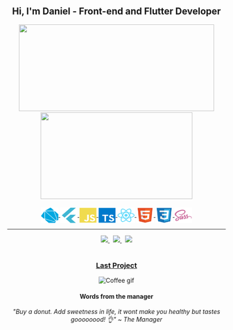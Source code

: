 <h2 align="center">Hi, I'm Daniel - Front-end and Flutter Developer</h2>

<div align="center">
    <a href="https://github.com/dansf?tab=repositories ">
    	<img height="200rem" width="450rem" src="https://github-readme-stats.vercel.app/api?username=dansf&show_icons=true&theme=tokyonight">
        <img height="200rem" width="350rem" src="https://github-readme-stats.vercel.app/api/top-langs/?username=dansf&layout=compact&theme=tokyonight">
    </a>
</div>

<div align="center"></br>
  <a href="https://github.com/dansf?tab=repositories" target="_blank" align="center">
    <img align="center" alt="Dansf-Dart" height="35" width="40" src="https://raw.githubusercontent.com/devicons/devicon/master/icons/dart/dart-plain.svg">
    <img align="center" alt="Dansf-Flutter" height="35" width="40" src="https://raw.githubusercontent.com/devicons/devicon/master/icons/flutter/flutter-plain.svg">
    <img align="center" alt="Dansf-Js" height="35" width="40" src="https://raw.githubusercontent.com/devicons/devicon/master/icons/javascript/javascript-plain.svg">
    <img align="center" alt="Dansf-Ts" height="35" width="40" src="https://raw.githubusercontent.com/devicons/devicon/master/icons/typescript/typescript-plain.svg">
    <img align="center" alt="Dansf-React" height="35" width="40" src="https://raw.githubusercontent.com/devicons/devicon/master/icons/react/react-original.svg">
    <img align="center" alt="Dansf-Html" height="35" width="40" src="https://raw.githubusercontent.com/devicons/devicon/master/icons/html5/html5-original.svg">
    <img align="center" alt="Dansf-Css" height="35" width="40" src="https://raw.githubusercontent.com/devicons/devicon/master/icons/css3/css3-original.svg">
    <img align="center" alt="Dansf-Sass" height="35" width="40" src="https://raw.githubusercontent.com/devicons/devicon/master/icons/sass/sass-original.svg">
    <!--<img align="center" alt="Dansf-Unity" height="35" width="40" src="https://raw.githubusercontent.com/devicons/devicon/master/icons/unity/unity-original.svg">-->
  </a>
</div>

<!--
[![DART](https://img.shields.io/badge/Dart-00A7BA?style=for-the-badge&labelColor=black&logo=dart&logoColor=00A7BA)][link]
[![FLUTTER](https://img.shields.io/badge/Flutter-02569B?style=for-the-badge&labelColor=black&logo=flutter&logoColor=02569B)][link]
[![Js](https://img.shields.io/badge/JavaScript-F7DF1E?style=for-the-badge&labelColor=black&logo=javascript&logoColor=F7DF1E)][link] [![TypeScript](https://img.shields.io/badge/TypeScript-007ACC?style=for-the-badge&logo=typescript&labelColor=black&logoColor=007ACC)][link] 
[![HTML](https://img.shields.io/badge/-HTML-fd822b?style=for-the-badge&labelColor=black&logo=html5&logoColor=fd822b)][link] [![CSS](https://img.shields.io/badge/-CSS-0DA6D8?style=for-the-badge&labelColor=black&logo=css3&logoColor=0DA6D8)][link] [![Sass](https://img.shields.io/badge/Sass-CC6699?style=for-the-badge&labelColor=black&logo=sass&logoColor=CC6699)][link] [![React](https://img.shields.io/badge/React-61DAFB?style=for-the-badge&labelColor=black&logo=react&logoColor=61DAFB)][link]

##### GameDev Tools
[![UNITY](https://img.shields.io/badge/Unity-100000?style=for-the-badge&labelColor=black&logo=unity&logoColor=white)][link] [![CSHARP](https://img.shields.io/badge/CSharp-239120?style=for-the-badge&labelColor=black&logo=c-sharp&logoColor=239120)][link] -->

<hr>

<div align="center">
  <a href = "mailto:dansf.3009@gmail.com">
    <img src="https://img.shields.io/badge/-Gmail-e71837?style=for-the-badge&logo=gmail&logoColor=white" target="_blank">
  </a>
  &nbsp;
  <a href="https://www.linkedin.com/in/daniel-silva-6a56b070/" target="_blank">
    <img src="https://img.shields.io/badge/-LinkedIn-2867B2?style=for-the-badge&logo=linkedin&logoColor=white" target="_blank">
  </a>
  &nbsp;
  <a href="https://www.instagram.com/dansfiggg/" target="_blank">
    <img src="https://img.shields.io/badge/-Instagram-%23E4405F?style=for-the-badge&logo=instagram&logoColor=white" target="_blank">
  </a>
</div>
<br/>

<h3 align="center">
  <a href="https://github.com/dansf/Flutter--DonutShop" target="_blank">
    Last Project
  </a>
</h3>

<div align="center">
  <img src="https://user-images.githubusercontent.com/63010902/154169408-002c601d-0616-4ad8-ba10-1ef0a5651cb2.gif" alt="Coffee gif"/>
</div>

<h4 align="center">Words from the manager</h4>
  <p align="center">
    <i>
      "Buy a donut. Add sweetness in life, it wont make you healthy but tastes goooooood! 👌" ~ The Manager
    </i>
  </p>


[linkedin]: https://www.linkedin.com/in/daniel-silva-6a56b070/
[link]: https://github.com/dansf?tab=repositories
[email]: (mailto:dansf.3009@gmail.com)
[video]: https://user-images.githubusercontent.com/63010902/147283928-ea2821a1-1847-4a81-b4ec-01eb42d1a2f8.mp4
<!-- Always change the local link -->
[localLink]: https://github.com/dansf/Flutter--DonutShop